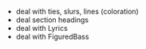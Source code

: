 - deal with ties, slurs, lines (coloration)
- deal section headings
- deal with Lyrics
- deal with FiguredBass
